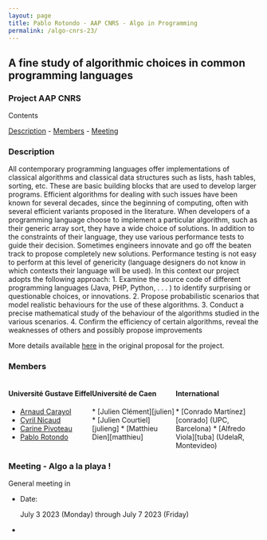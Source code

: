 ```yaml
---
layout: page
title: Pablo Rotondo - AAP CNRS - Algo in Programming
permalink: /algo-cnrs-23/
---
```




<style>
 .grid {
  display: flex;
 }
.column-left{ float: left; width: 33.333%; }
.column-right{ float: right; width: 33.333%; }
.column-center{ display: inline-block; width: 33.333%; }
</style>


<h2> A fine study of algorithmic choices in 
common programming languages</h2>

<h3>
Project AAP CNRS
</h3>

Contents
<nav class="navigation">
<a href="#description">Description</a> - 
<a href="#members">Members</a> -
<a href="#meeting">Meeting</a> 
</nav>


<h3 id='description'>Description</h3>
All contemporary programming languages offer implementations of classical algorithms and classical data structures such as lists, hash tables, sorting, etc. 
These are basic building blocks that are used to develop larger programs. Efficient algorithms for dealing with such issues have been known for several decades, since the beginning of computing,
often with several efficient variants proposed in the literature.
When developers of a programming language choose to implement a particular algorithm, such as their generic array sort, they have a wide choice of solutions.
In addition to the constraints of their language, they use various performance tests to guide their decision.
Sometimes engineers innovate and go off the beaten track to propose completely new solutions. Performance testing
is not easy to perform at this level of genericity (language designers do not know in which contexts their language will be used).
In this context our project adopts the following approach:
1. Examine the source code of different programming languages (Java, PHP, Python, . . . ) to identify
surprising or questionable choices, or innovations.
2. Propose probabilistic scenarios that model realistic behaviours for the use of these algorithms.
3. Conduct a precise mathematical study of the behaviour of the algorithms studied in the various
scenarios.
4. Confirm the efficiency of certain algorithms, reveal the weaknesses of others and possibly propose improvements


More details available <a href="/files/22_AAP_CNRS.pdf">here</a> in the original proposal for the project.

<!--[3] Conrado Mart ́ınez, Cyril Nicaud, Pablo Rotondo: A Probabilistic Model Revealing Shortcomings in Lua’s-->
<!--Hybrid Tables. Accepted at COCOON 2022. https://arxiv.org/abs/2208.13602-->
<!--<a href="/files/Pres_COCOON_22-1.pdf">A Probabilistic Model Revealing Shortcomings in Lua’s Hybrid Tables</a>, COCOON 2022, Online, 23 Octobre, 2022.-->

<h3 id='members'>Members</h3>

<div class="grid">
<div class="column-left">
<h4>Université Gustave Eiffel</h4>

* [Arnaud Carayol][arnaud]
* [Cyril Nicaud][cyril]
* [Carine Pivoteau][carine]
* [Pablo Rotondo][pablo]
</div>
<div class="column-center">
<h4>Université de Caen</h4>
* [Julien Clément][julien]
* [Julien Courtiel][julieng]
* [Matthieu Dien][matthieu]
</div>
<div class="column-right">
<h4>International</h4>
* [Conrado Martínez][conrado] (UPC, Barcelona)
* [Alfredo Viola][tuba] (UdelaR, Montevideo)
</div>
</div>


<h3 id='meeting'>Meeting - Algo a la playa !</h3>

General meeting in 

<ul>
<li>
Date:

July 3 2023 (Monday) through July 7 2023 (Friday)
</li>
<li>

</li>
</ul>

[pablo]: /
[cyril]: http://www-igm.univ-mlv.fr/~nicaud/
[arnaud]: http://www-igm.univ-mlv.fr/~carayol/
[carine]: http://www-igm.univ-mlv.fr/~pivoteau/
[julien]: https://clementj01.users.greyc.fr/
[julieng]: https://courtiel.users.greyc.fr/
[matthieu]: https://dien.users.greyc.fr/
[conrado]: https://www.cs.upc.edu/~conrado/
[tuba]: https://dblp.org/pid/50/6924.html
[ligm]: http://ligm.u-pem.fr/accueil/

